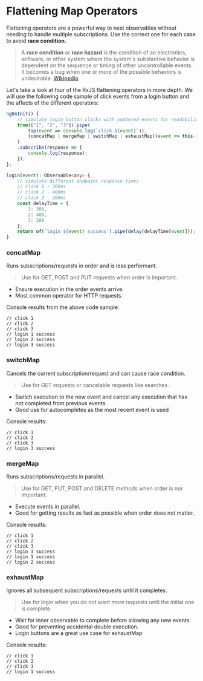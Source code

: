 # Flattening Map Operators

Flattening operators are a powerful way to nest observables without needing to handle multiple subscriptions. Use the correct one for each case to avoid **race condition**.

> A **race condition** or **race hazard** is the condition of an electronics, software, or other system where the system's substantive behavior is dependent on the sequence or timing of other uncontrollable events. It becomes a bug when one or more of the possible behaviors is undesirable. [Wikipedia](https://en.wikipedia.org/wiki/Race_condition).

Let's take a look at four of the RxJS flattening operators in more depth. We will use the following code sample of click events from a login button and the affects of the different operators:

```typescript
ngOnInit() {
    // simulate login button clicks with numbered events for readability
    from(["1", "2", "3"]).pipe(
        tap(event => console.log(`click ${event}`)),
        (concatMap | mergeMap | switchMap | exhaustMap)(event => this.login(event))
    )
    .subscribe(response => {
        console.log(response);
    });
};

login(event): Observable<any> {
    // simulate different endpoint response times
    // click 1 - 300ms
    // click 2 - 400ms 
    // click 3 - 200ms
    const delayTime = {
        1: 300,
        2: 400, 
        3: 200
    };
    return of(`login ${event} success`).pipe(delay(delayTime[event]));
}
```


### concatMap
Runs subscriptions/requests in order and is less performant. 
  > Use for GET, POST and PUT requests when order is important.


  - Ensure execution in the order events arrive.
  - Most common operator for HTTP requests.
  
  Console results from the above code sample:
```
// click 1
// click 2
// click 3
// login 1 success
// login 2 success
// login 3 success
```

### switchMap
Cancels the current subscription/request and can cause race condition. 
  > Use for GET requests or cancelable requests like searches.

  - Switch execution to the new event and cancel any execution that has not completed from previous events.
  - Good use for autocompletes as the most recent event is used

  Console results:
```
// click 1
// click 2
// click 3
// login 3 success 
```

### mergeMap
Runs subscriptions/requests in parallel. 
> Use for GET, PUT, POST and DELETE methods when order is nor important.

- Execute events in parallel.
- Good for getting results as fast as possible when order does not matter.

Console results:

```
// click 1
// click 2
// click 3
// login 3 success
// login 1 success
// login 2 success
```


### exhaustMap
Ignores all subsequent subscriptions/requests until it completes. 
  > Use for login when you do not want more requests until the initial one is complete.

  - Wait for inner observable to complete before allowing any new events.
  - Good for preventing accidental double execution.
  - Login buttons are a great use case for exhaustMap

  Console results:
```
// click 1
// click 2
// click 3
// login 1 success
```
